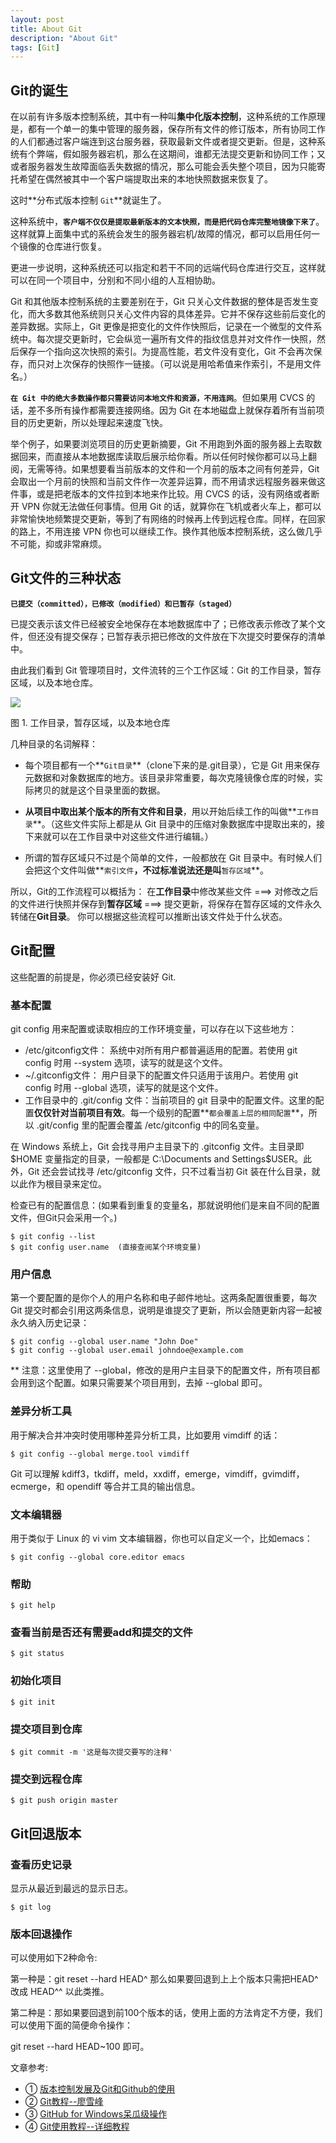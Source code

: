 ```yaml
---
layout: post
title: About Git
description: "About Git"
tags: [Git]
---
```


## Git的诞生

在以前有许多版本控制系统，其中有一种叫**集中化版本控制**，这种系统的工作原理是，都有一个单一的集中管理的服务器，保存所有文件的修订版本，所有协同工作的人们都通过客户端连到这台服务器，获取最新文件或者提交更新。但是，这种系统有个弊端，假如服务器宕机，那么在这期间，谁都无法提交更新和协同工作；又或者服务器发生故障面临丢失数据的情况，那么可能会丢失整个项目，因为只能寄托希望在偶然被其中一个客户端提取出来的本地快照数据来恢复了。

这时**分布式版本控制 `Git`**就诞生了。

这种系统中，**`客户端不仅仅是提取最新版本的文本快照，而是把代码仓库完整地镜像下来了`**。这样就算上面集中式的系统会发生的服务器宕机/故障的情况，都可以启用任何一个镜像的仓库进行恢复。

更进一步说明，这种系统还可以指定和若干不同的远端代码仓库进行交互，这样就可以在同一个项目中，分别和不同小组的人互相协助。

Git 和其他版本控制系统的主要差别在于，Git 只关心文件数据的整体是否发生变化，而大多数其他系统则只关心文件内容的具体差异。它并不保存这些前后变化的差异数据。实际上，Git 更像是把变化的文件作快照后，记录在一个微型的文件系统中。每次提交更新时，它会纵览一遍所有文件的指纹信息并对文件作一快照，然后保存一个指向这次快照的索引。为提高性能，若文件没有变化，Git 不会再次保存，而只对上次保存的快照作一链接。（可以说是用哈希值来作索引，不是用文件名。）

**`在 Git 中的绝大多数操作都只需要访问本地文件和资源，不用连网`**。但如果用 CVCS 的话，差不多所有操作都需要连接网络。因为 Git 在本地磁盘上就保存着所有当前项目的历史更新，所以处理起来速度飞快。

举个例子，如果要浏览项目的历史更新摘要，Git 不用跑到外面的服务器上去取数据回来，而直接从本地数据库读取后展示给你看。所以任何时候你都可以马上翻阅，无需等待。如果想要看当前版本的文件和一个月前的版本之间有何差异，Git 会取出一个月前的快照和当前文件作一次差异运算，而不用请求远程服务器来做这件事，或是把老版本的文件拉到本地来作比较。用 CVCS 的话，没有网络或者断开 VPN 你就无法做任何事情。但用 Git 的话，就算你在飞机或者火车上，都可以非常愉快地频繁提交更新，等到了有网络的时候再上传到远程仓库。同样，在回家的路上，不用连接 VPN 你也可以继续工作。换作其他版本控制系统，这么做几乎不可能，抑或非常麻烦。

## Git文件的三种状态
**`已提交（committed），已修改（modified）和已暂存（staged）`**

已提交表示该文件已经被安全地保存在本地数据库中了；已修改表示修改了某个文件，但还没有提交保存；已暂存表示把已修改的文件放在下次提交时要保存的清单中。

由此我们看到 Git 管理项目时，文件流转的三个工作区域：Git 的工作目录，暂存区域，以及本地仓库。

![](posts_img/2016-10-28-01.png) 

 图 1. 工作目录，暂存区域，以及本地仓库
 
几种目录的名词解释：

+ 每个项目都有一个**`Git目录`**（clone下来的是.git目录），它是 Git 用来保存元数据和对象数据库的地方。该目录非常重要，每次克隆镜像仓库的时候，实际拷贝的就是这个目录里面的数据。
 
+ **从项目中取出某个版本的所有文件和目录**，用以开始后续工作的叫做**`工作目录`**。（这些文件实际上都是从 Git 目录中的压缩对象数据库中提取出来的，接下来就可以在工作目录中对这些文件进行编辑。）

+ 所谓的暂存区域只不过是个简单的文件，一般都放在 Git 目录中。有时候人们会把这个文件叫做**`索引文件`**，不过标准说法还是叫**`暂存区域`**。

所以，Git的工作流程可以概括为：
在**工作目录**中修改某些文件 ===> 对修改之后的文件进行快照并保存到**暂存区域** ===> 提交更新，将保存在暂存区域的文件永久转储在**Git目录**。
你可以根据这些流程可以推断出该文件处于什么状态。

## Git配置
这些配置的前提是，你必须已经安装好 Git.

### 基本配置
git config 用来配置或读取相应的工作环境变量，可以存在以下这些地方：

+ /etc/gitconfig文件： 系统中对所有用户都普遍适用的配置。若使用 git config 时用 --system 选项，读写的就是这个文件。
+ ~/.gitconfig文件： 用户目录下的配置文件只适用于该用户。若使用 git config 时用 --global 选项，读写的就是这个文件。
+ 工作目录中的 .git/config 文件：当前项目的 git 目录中的配置文件。这里的配置**仅仅针对当前项目有效**。每一个级别的配置**`都会覆盖上层的相同配置`**，所以 .git/config 里的配置会覆盖 /etc/gitconfig 中的同名变量。

在 Windows 系统上，Git 会找寻用户主目录下的 .gitconfig 文件。主目录即 $HOME 变量指定的目录，一般都是 C:\Documents and Settings\$USER。此外，Git 还会尝试找寻 /etc/gitconfig 文件，只不过看当初 Git 装在什么目录，就以此作为根目录来定位。

检查已有的配置信息：(如果看到重复的变量名，那就说明他们是来自不同的配置文件，但Git只会采用一个。)
```
$ git config --list
$ git config user.name  (直接查阅某个环境变量)
```

### 用户信息

第一个要配置的是你个人的用户名称和电子邮件地址。这两条配置很重要，每次 Git 提交时都会引用这两条信息，说明是谁提交了更新，所以会随更新内容一起被永久纳入历史记录：

```
$ git config --global user.name "John Doe"
$ git config --global user.email johndoe@example.com
```

** 注意：这里使用了 --global，修改的是用户主目录下的配置文件，所有项目都会用到这个配置。如果只需要某个项目用到，去掉 --global 即可。

### 差异分析工具

用于解决合并冲突时使用哪种差异分析工具，比如要用 vimdiff 的话：

```
$ git config --global merge.tool vimdiff
```

Git 可以理解 kdiff3，tkdiff，meld，xxdiff，emerge，vimdiff，gvimdiff，ecmerge，和 opendiff 等合并工具的输出信息。

### 文本编辑器

用于类似于 Linux 的 vi vim 文本编辑器，你也可以自定义一个，比如emacs：

```
$ git config --global core.editor emacs
```

### 帮助
```
$ git help
```

### 查看当前是否还有需要add和提交的文件
```
$ git status
```

### 初始化项目
```
$ git init
```

### 提交项目到仓库
```
$ git commit -m '这是每次提交要写的注释'
```

### 提交到远程仓库
```
$ git push origin master
```

## Git回退版本
### 查看历史记录

显示从最近到最远的显示日志。

```
$ git log
```

### 版本回退操作

可以使用如下2种命令:

第一种是：git reset --hard HEAD^ 那么如果要回退到上上个版本只需把HEAD^ 改成 HEAD^^ 以此类推。

第二种是：那如果要回退到前100个版本的话，使用上面的方法肯定不方便，我们可以使用下面的简便命令操作：

git reset --hard HEAD~100 即可。

文章参考:

+ ① [版本控制发展及Git和Github的使用](http://blog.sina.com.cn/s/blog_5c5c87d80101e4yy.html)
+ ② [Git教程--廖雪峰](http://www.liaoxuefeng.com/wiki/0013739516305929606dd18361248578c67b8067c8c017b000/)
+ ③ [GitHub for Windows呆瓜级操作](http://www.cnblogs.com/foreveryt/p/4228492.html)
+ ④ [Git使用教程--详细教程](http://www.cnblogs.com/tugenhua0707/p/4050072.html)











